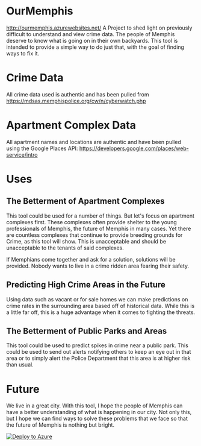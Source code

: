 # OurMemphis
http://ourmemphis.azurewebsites.net/
A Project to shed light on previously difficult to understand and view crime data. The people of Memphis deserve to know what is going on in their own backyards. This tool is intended to provide a simple way to do just that, with the goal of finding ways to fix it. 

# Crime Data
All crime data used is authentic and has been pulled from https://mdsas.memphispolice.org/cw/n/cyberwatch.php 

# Apartment Complex Data
All apartment names and locations are authentic and have been pulled using the Google Places API: https://developers.google.com/places/web-service/intro
# Uses
## The Betterment of Apartment Complexes
This tool could be used for a number of things. But let's focus on apartment complexes first. These complexes often provide shelter to the young professionals of Memphis, the future of Memphis in many cases. Yet there are countless complexes that continue to provide breeding grounds for Crime, as this tool will show. This is unacceptable and should be unacceptable to the tenants of said complexes. 

If Memphians come together and ask for a solution, solutions will be provided. Nobody wants to live in a crime ridden area fearing their safety. 
## Predicting High Crime Areas in the Future
Using data such as vacant or for sale homes we can make predictions on crime rates in the surrounding area based off of historical data. While this is a little far off, this is a huge advantage when it comes to fighting the threats.

## The Betterment of Public Parks and Areas
This tool could be used to predict spikes in crime near a public park. This could be used to send out alerts notifying others to keep an eye out in that area or to simply alert the Police Department that this area is at higher risk than usual. 

# Future
We live in a great city. With this tool, I hope the people of Memphis can have a better understanding of what is happening in our city. Not only this, but I hope we can find ways to solve these problems that we face so that the future of Memphis is nothing but bright.


[![Deploy to Azure](http://azuredeploy.net/deploybutton.png)](https://azuredeploy.net/)

